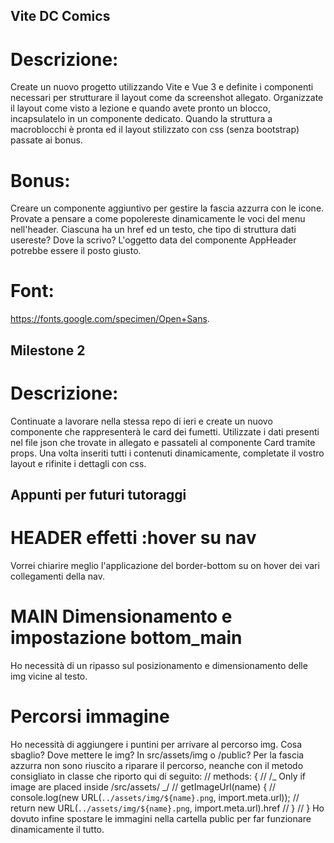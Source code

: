 ## Vite DC Comics

# Descrizione:

Create un nuovo progetto utilizzando Vite e Vue 3 e definite i componenti necessari per strutturare il layout come da screenshot allegato.
Organizzate il layout come visto a lezione e quando avete pronto un blocco, incapsulatelo in un componente dedicato.
Quando la struttura a macroblocchi è pronta ed il layout stilizzato con css (senza bootstrap) passate ai bonus.

# Bonus:

Creare un componente aggiuntivo per gestire la fascia azzurra con le icone.
Provate a pensare a come popolereste dinamicamente le voci del menu nell'header.
Ciascuna ha un href ed un testo, che tipo di struttura dati usereste? Dove la scrivo?
L'oggetto data del componente AppHeader potrebbe essere il posto giusto.

# Font:

https://fonts.google.com/specimen/Open+Sans.

## Milestone 2

# Descrizione:

Continuate a lavorare nella stessa repo di ieri e create un nuovo componente che rappresenterà le card dei fumetti.
Utilizzate i dati presenti nel file json che trovate in allegato e passateli al componente Card tramite props.
Una volta inseriti tutti i contenuti dinamicamente, completate il vostro layout e rifinite i dettagli con css.

## Appunti per futuri tutoraggi

# HEADER effetti :hover su nav

Vorrei chiarire meglio l'applicazione del border-bottom su on hover dei vari collegamenti della nav.

# MAIN Dimensionamento e impostazione bottom_main

Ho necessità di un ripasso sul posizionamento e dimensionamento delle img vicine al testo.

# Percorsi immagine

Ho necessità di aggiungere i puntini per arrivare al percorso img. Cosa sbaglio?
Dove mettere le img? In src/assets/img o /public?
Per la fascia azzurra non sono riuscito a riparare il percorso, neanche con il metodo consigliato in classe che riporto qui di seguito:
// methods: {
// /_ Only if image are placed inside /src/assets/ _/
// getImageUrl(name) {
// console.log(new URL(`../assets/img/${name}.png`, import.meta.url));
// return new URL(`../assets/img/${name}.png`, import.meta.url).href
// }
// }
Ho dovuto infine spostare le immagini nella cartella public per far funzionare dinamicamente il tutto.
